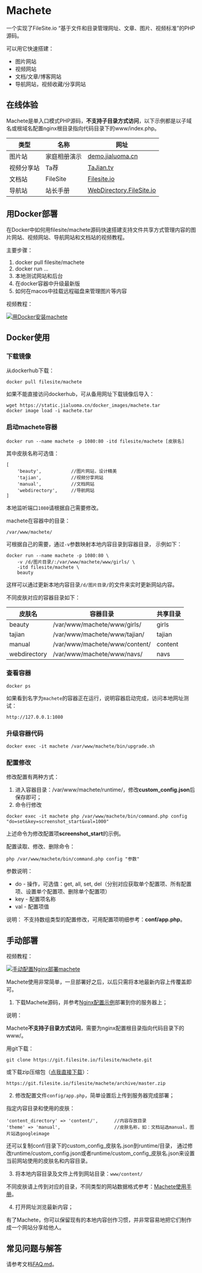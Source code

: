 # Machete

一个实现了FileSite.io “基于文件和目录管理网址、文章、图片、视频标准”的PHP源码。

可以用它快速搭建：

* 图片网站
* 视频网站
* 文档/文章/博客网站
* 导航网站，视频收藏/分享网站


## 在线体验

Machete是单入口模式PHP源码，**不支持子目录方式访问**，以下示例都是以子域名或根域名配置nginx根目录指向代码目录下的www/index.php。


  | 类型 | 名称 | 网址 |
| ---- | ---- | ---- |
| 图片站 | 家庭相册演示 | <a href="https://demo.jialuoma.cn" target="_blank">demo.jialuoma.cn</a> |
| 视频分享站 | Ta荐 | <a href="https://tajian.tv" target="_blank">TaJian.tv</a> |
| 文档站 | FileSite | <a href="https://filesite.io" target="_blank">Filesite.io</a> |
| 导航站 | 站长手册 | <a href="https://webdirectory.filesite.io" target="_blank">WebDirectory.FileSite.io</a> |


## 用Docker部署

在Docker中如何用filesite/machete源码快速搭建支持文件共享方式管理内容的图片网站、视频网站、导航网站和文档站的视频教程。

主要步骤：
1. docker pull filesite/machete
2. docker run ...
3. 本地测试网站和后台
4. 在docker容器中升级最新版
5. 如何在macos中挂载远程磁盘来管理图片等内容

视频教程：

[![用Docker安装machete](https://static.jialuoma.cn/img/video_docker_pull_run_machete_1210_snap.png)](https://static.jialuoma.cn/mp4/video_docker_pull_run_machete_1210.mp4)


## Docker使用

### 下载镜像

从dockerhub下载：
```
docker pull filesite/machete
```

如果不能直接访问dockerhub，可从备用网址下载镜像后导入：
```
wget https://static.jialuoma.cn/docker_images/machete.tar
docker image load -i machete.tar
```


### 启动machete容器

```
docker run --name machete -p 1080:80 -itd filesite/machete [皮肤名]
```


其中皮肤名称可选值：

```
[
    'beauty',           //图片网站，设计精美
    'tajian',           //视频分享网站
    'manual',           //文档网站
    'webdirectory',     //导航网站
]
```

本地监听端口``1080``请根据自己需要修改。


machete在容器中的目录：

```
/var/www/machete/
```

可根据自己的需要，通过``-v``参数映射本地内容目录到容器目录，
示例如下：
```
docker run --name machete -p 1080:80 \
    -v /d/图片目录/:/var/www/machete/www/girls/ \
    -itd filesite/machete \
    beauty
```

这样可以通过更新本地内容目录```/d/图片目录/```的文件来实时更新网站内容。

不同皮肤对应的容器目录如下：

| 皮肤名 | 容器目录 | 共享目录 |
| ---- | ---- | ---- |
| beauty | /var/www/machete/www/girls/ | girls |
| tajian | /var/www/machete/www/tajian/ | tajian |
| manual | /var/www/machete/www/content/ | content |
| webdirectory | /var/www/machete/www/navs/ | navs |


### 查看容器

```
docker ps
```

如果看到名字为``machete``的容器正在运行，说明容器启动完成，访问本地网址测试：

```
http://127.0.0.1:1080
```


### 升级容器代码

```
docker exec -it machete /var/www/machete/bin/upgrade.sh
```


### 配置修改

修改配置有两种方式：
1. 进入容器目录：/var/www/machete/runtime/，修改**custom_config.json**后保存即可；
2. 命令行修改
```
docker exec -it machete php /var/www/machete/bin/command.php config "do=set&key=screenshot_start&val=1000"
```

上述命令为修改配置项**screenshot_start**的示例。

配置读取、修改、删除命令：
```
php /var/www/machete/bin/command.php config "参数"
```

参数说明：
* do  - 操作，可选值：get, all, set, del（分别对应获取单个配置项、所有配置项、设置单个配置项、删除单个配置项）
* key - 配置项名称
* val - 配置项值


说明：
不支持数组类型的配置修改，可用配置项明细参考：**conf/app.php**。


## 手动部署

视频教程：

[![手动配置Nginx部署machete](https://static.jialuoma.cn/img/machete/setup_nginx_conf.jpg)](https://static.jialuoma.cn/mp4/machete/setup_nginx_conf.mp4)


Machete使用非常简单，一旦部署好之后，以后只需将本地最新内容上传覆盖即可。

1. 下载Machete源码，并参考[Nginx配置示例](./conf/nginx_machete.conf)部署到你的服务器上；

  说明：

  Machete**不支持子目录方式访问**，需要为nginx配置根目录指向代码目录下的www/。
  
  用git下载：
```
git clone https://git.filesite.io/filesite/machete.git
```
  或下载zip压缩包（[点我直接下载](https://git.filesite.io/filesite/machete/archive/master.zip)）：
```
https://git.filesite.io/filesite/machete/archive/master.zip
```

2. 修改配置文件``config/app.php``，简单设置后上传到服务器完成部署；

  指定内容目录和使用的皮肤：
```
'content_directory' => 'content/',      //内容存放目录
'theme' => 'manual',                    //皮肤名称，如：文档站选manual，图片站选googleimage
```

还可以复制conf/目录下的custom_config_皮肤名.json到runtime/目录，
通过修改runtime/custom_config.json或者runtime/custom_config_皮肤名.json来设置当前网站使用的皮肤名和内容目录。


3. 将本地内容目录及文件上传到网站目录：``www/content/``

  不同皮肤请上传到对应的目录，不同类型的网站数据格式参考：[Machete使用手册](./www/content/Machete_Doc.md)。

4. 打开网址浏览最新内容；

有了Machete，你可以保留现有的本地内容创作习惯，并非常容易地把它们制作成一个网站分享给他人。


## 常见问题与解答

请参考文档[FAQ.md](./FAQ.md)。
